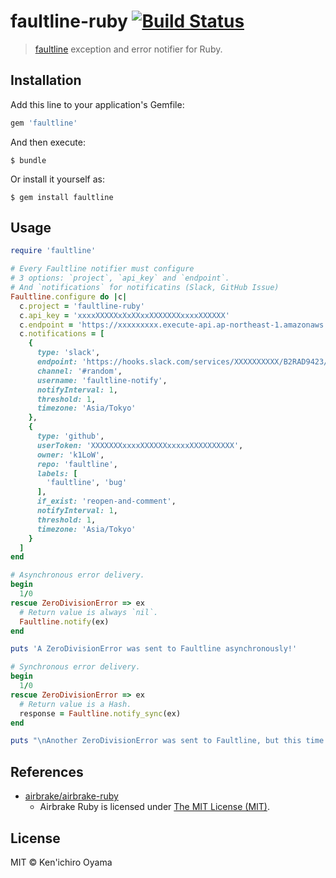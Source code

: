 # faultline-ruby [![Build Status](https://travis-ci.org/faultline/faultline-ruby.svg?branch=master)](https://travis-ci.org/faultline/faultline-ruby)

> [faultline](https://github.com/faultline/faultline) exception and error notifier for Ruby.

## Installation

Add this line to your application's Gemfile:

```ruby
gem 'faultline'
```

And then execute:

    $ bundle

Or install it yourself as:

    $ gem install faultline

## Usage

```ruby
require 'faultline'

# Every Faultline notifier must configure
# 3 options: `project`, `api_key` and `endpoint`.
# And `notifications` for notificatins (Slack, GitHub Issue)
Faultline.configure do |c|
  c.project = 'faultline-ruby'
  c.api_key = 'xxxxXXXXXxXxXXxxXXXXXXXxxxxXXXXXX'
  c.endpoint = 'https://xxxxxxxxx.execute-api.ap-northeast-1.amazonaws.com/v0'
  c.notifications = [
    {
      type: 'slack',
      endpoint: 'https://hooks.slack.com/services/XXXXXXXXXX/B2RAD9423/WC2uTs3MyGldZvieAtAA7gQq'
      channel: '#random',
      username: 'faultline-notify',
      notifyInterval: 1,
      threshold: 1,
      timezone: 'Asia/Tokyo'
    },
    {
      type: 'github',
      userToken: 'XXXXXXXxxxxXXXXXXxxxxxXXXXXXXXXX',
      owner: 'k1LoW',
      repo: 'faultline',
      labels: [
        'faultline', 'bug'
      ],
      if_exist: 'reopen-and-comment',
      notifyInterval: 1,
      threshold: 1,
      timezone: 'Asia/Tokyo'
    }
  ]
end

# Asynchronous error delivery.
begin
  1/0
rescue ZeroDivisionError => ex
  # Return value is always `nil`.
  Faultline.notify(ex)
end

puts 'A ZeroDivisionError was sent to Faultline asynchronously!'

# Synchronous error delivery.
begin
  1/0
rescue ZeroDivisionError => ex
  # Return value is a Hash.
  response = Faultline.notify_sync(ex)
end

puts "\nAnother ZeroDivisionError was sent to Faultline, but this time synchronously."
```

## References

- [airbrake/airbrake-ruby](https://github.com/airbrake/airbrake-ruby)
    - Airbrake Ruby is licensed under [The MIT License (MIT)](https://github.com/airbrake/airbrake-ruby/LICENSE.md).

## License

MIT © Ken&#39;ichiro Oyama
